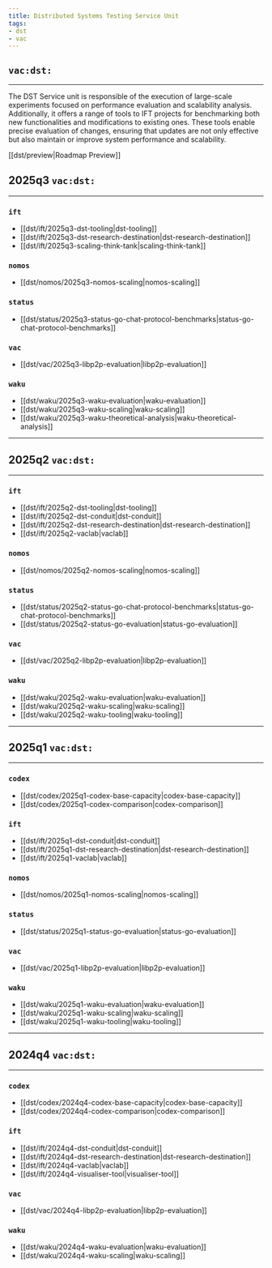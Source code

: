 ```yaml
---
title: Distributed Systems Testing Service Unit
tags:
- dst
- vac
---
```



## `vac:dst:`

---

The DST Service unit is responsible of the execution of large-scale 
experiments focused on performance evaluation and scalability analysis.
Additionally, it offers a range of tools to IFT projects for benchmarking
both new functionalities and modifications to existing ones. 
These tools enable precise evaluation of changes, ensuring that updates 
are not only effective but also maintain or improve system performance and scalability.


[[dst/preview|Roadmap Preview]]

## 2025q3 `vac:dst:`
---

### `ift`
* [[dst/ift/2025q3-dst-tooling|dst-tooling]]
* [[dst/ift/2025q3-dst-research-destination|dst-research-destination]]
* [[dst/ift/2025q3-scaling-think-tank|scaling-think-tank]]

### `nomos`
* [[dst/nomos/2025q3-nomos-scaling|nomos-scaling]]

### `status`
* [[dst/status/2025q3-status-go-chat-protocol-benchmarks|status-go-chat-protocol-benchmarks]]

### `vac`
* [[dst/vac/2025q3-libp2p-evaluation|libp2p-evaluation]]

### `waku`
* [[dst/waku/2025q3-waku-evaluation|waku-evaluation]]
* [[dst/waku/2025q3-waku-scaling|waku-scaling]]
* [[dst/waku/2025q3-waku-theoretical-analysis|waku-theoretical-analysis]]

---
## 2025q2 `vac:dst:`
---

### `ift`
* [[dst/ift/2025q2-dst-tooling|dst-tooling]]
* [[dst/ift/2025q2-dst-conduit|dst-conduit]]
* [[dst/ift/2025q2-dst-research-destination|dst-research-destination]]
* [[dst/ift/2025q2-vaclab|vaclab]]

### `nomos`
* [[dst/nomos/2025q2-nomos-scaling|nomos-scaling]]

### `status`
* [[dst/status/2025q2-status-go-chat-protocol-benchmarks|status-go-chat-protocol-benchmarks]]
* [[dst/status/2025q2-status-go-evaluation|status-go-evaluation]]

### `vac`
* [[dst/vac/2025q2-libp2p-evaluation|libp2p-evaluation]]

### `waku`
* [[dst/waku/2025q2-waku-evaluation|waku-evaluation]]
* [[dst/waku/2025q2-waku-scaling|waku-scaling]]
* [[dst/waku/2025q2-waku-tooling|waku-tooling]]

---
## 2025q1 `vac:dst:`
---
### `codex`
* [[dst/codex/2025q1-codex-base-capacity|codex-base-capacity]]
* [[dst/codex/2025q1-codex-comparison|codex-comparison]]

### `ift`
* [[dst/ift/2025q1-dst-conduit|dst-conduit]]
* [[dst/ift/2025q1-dst-research-destination|dst-research-destination]]
* [[dst/ift/2025q1-vaclab|vaclab]]

### `nomos`
* [[dst/nomos/2025q1-nomos-scaling|nomos-scaling]]

### `status`
* [[dst/status/2025q1-status-go-evaluation|status-go-evaluation]]

### `vac`
* [[dst/vac/2025q1-libp2p-evaluation|libp2p-evaluation]]

### `waku`
* [[dst/waku/2025q1-waku-evaluation|waku-evaluation]]
* [[dst/waku/2025q1-waku-scaling|waku-scaling]]
* [[dst/waku/2025q1-waku-tooling|waku-tooling]]

---
## 2024q4 `vac:dst:`
---
### `codex`
* [[dst/codex/2024q4-codex-base-capacity|codex-base-capacity]]
* [[dst/codex/2024q4-codex-comparison|codex-comparison]]

### `ift`
* [[dst/ift/2024q4-dst-conduit|dst-conduit]]
* [[dst/ift/2024q4-dst-research-destination|dst-research-destination]]
* [[dst/ift/2024q4-vaclab|vaclab]]
* [[dst/ift/2024q4-visualiser-tool|visualiser-tool]]

### `vac`
* [[dst/vac/2024q4-libp2p-evaluation|libp2p-evaluation]]

### `waku`
* [[dst/waku/2024q4-waku-evaluation|waku-evaluation]]
* [[dst/waku/2024q4-waku-scaling|waku-scaling]]